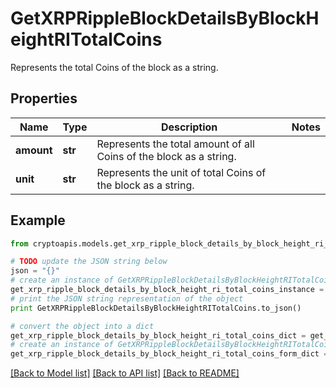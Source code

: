 # GetXRPRippleBlockDetailsByBlockHeightRITotalCoins

Represents the total Coins of the block as a string.

## Properties
Name | Type | Description | Notes
------------ | ------------- | ------------- | -------------
**amount** | **str** | Represents the total amount of all Coins of the block as a string. | 
**unit** | **str** | Represents the unit of total Coins of the block as a string. | 

## Example

```python
from cryptoapis.models.get_xrp_ripple_block_details_by_block_height_ri_total_coins import GetXRPRippleBlockDetailsByBlockHeightRITotalCoins

# TODO update the JSON string below
json = "{}"
# create an instance of GetXRPRippleBlockDetailsByBlockHeightRITotalCoins from a JSON string
get_xrp_ripple_block_details_by_block_height_ri_total_coins_instance = GetXRPRippleBlockDetailsByBlockHeightRITotalCoins.from_json(json)
# print the JSON string representation of the object
print GetXRPRippleBlockDetailsByBlockHeightRITotalCoins.to_json()

# convert the object into a dict
get_xrp_ripple_block_details_by_block_height_ri_total_coins_dict = get_xrp_ripple_block_details_by_block_height_ri_total_coins_instance.to_dict()
# create an instance of GetXRPRippleBlockDetailsByBlockHeightRITotalCoins from a dict
get_xrp_ripple_block_details_by_block_height_ri_total_coins_form_dict = get_xrp_ripple_block_details_by_block_height_ri_total_coins.from_dict(get_xrp_ripple_block_details_by_block_height_ri_total_coins_dict)
```
[[Back to Model list]](../README.md#documentation-for-models) [[Back to API list]](../README.md#documentation-for-api-endpoints) [[Back to README]](../README.md)


